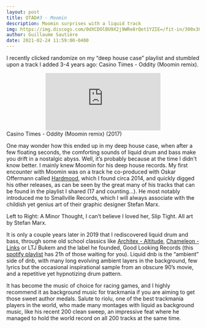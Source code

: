 ```yaml
---
layout: post
title: OTAD#3 - Moomin
description: Moomin surprises with a liquid track
img: https://img.discogs.com/0dXCDOlBU9X2j9WRe8rQet1YZIE=/fit-in/300x300/filters:strip_icc():format(jpeg):mode_rgb():quality(40)/discogs-images/R-9935750-1488826632-7738.jpeg.jpg
author: Guillaume Sautière
date: 2021-02-24 11:59:00-0400
---
```

I recently clicked randomize on my “deep house case” playlist and stumbled upon a track I added 3-4 years ago: Casino Times - Oddity (Moomin remix).

<div class="row">
    <div class="col-sm mt-3 mt-md-0 video" align="center">
        <iframe src="https://www.youtube.com/embed/hiufSA94vZU" frameborder="0" allow="accelerometer; autoplay; encrypted-media; gyroscope; picture-in-picture" allowfullscreen></iframe>
    </div>
</div>

<div class="caption">
    Casino Times - Oddity (Moomin remix) (2017)
</div>

One may wonder how this ended up in my deep house case, when after a few floating seconds, the comforting sounds of liquid drum and bass make you drift in a nostalgic abyss. Well, it’s probably because at the time I didn't know better. I mainly knew Moomin for his deep house records. My first encounter with Moomin was on a track he co-produced with Oskar Offermann called [Hardmood](https://youtu.be/-ohmBxrCx-Q), which I found circa 2014, and quickly digged his other releases, as can be seen by the great many of his tracks that can be found in the playlist I shared (17 and counting…). He most notably introduced me to Smallville Records, which I will always associate with the childish yet genius art of their graphic designer Stefan Marx.

<div class="row">
    <div class="col-sm mt-3 mt-md-0">
        <img class="img-fluid rounded z-depth-1" src="https://img.discogs.com/wHJJITalliCVBCaH541fdy1ENmk=/fit-in/600x600/filters:strip_icc():format(jpeg):mode_rgb():quality(90)/discogs-images/R-8003239-1457211762-7255.jpeg.jpg" alt="" title="A Minor Thought"/>
    </div>
    <div class="col-sm mt-3 mt-md-0">
        <img class="img-fluid rounded z-depth-1" src="https://img.discogs.com/Tr5dscP7iAMrSbyQlsZQRuyhTjY=/fit-in/600x611/filters:strip_icc():format(jpeg):mode_rgb():quality(90)/discogs-images/R-7801586-1449066969-9070.jpeg.jpg" alt="" title="I can’t believe I loved her"/>
    </div>
    <div class="col-sm mt-3 mt-md-0">
        <img class="img-fluid rounded z-depth-1" src="https://img.discogs.com/EIYmiTvzkSxi3sllDtE_ke8YWz0=/fit-in/600x600/filters:strip_icc():format(jpeg):mode_rgb():quality(90)/discogs-images/R-3469094-1331585506.jpeg.jpg" alt="" title="Slip Tight"/>
    </div>
</div>
<div class="caption">
    Left to Right: A Minor Thought, I can’t believe I loved her, Slip Tight. All art by Stefan Marx.
</div>

It is only a couple years later in 2019 that I rediscovered liquid drum and bass, through some old school classics like [Architex - Altitude](https://www.youtube.com/watch?v=0XZYRxZtIrU), [Chameleon - Links](https://www.youtube.com/watch?v=fA69L_7nRKU) or LTJ Bukem and the label he founded, Good Looking Records (this [spotify playlist](https://open.spotify.com/playlist/6ppXpzOSE2boUG3SpyiGSP?si=o5wQKG9fSmivjTLTtLn48Q) has 21h of those waiting for you). Liquid dnb is the “ambient” side of dnb, with many long evolving ambient layers in the background, few lyrics but the occasional inspirational sample from an obscure 90’s movie, and a repetitive yet hypnotizing drum pattern.

It has become the music of choice for racing games, and I highly recommend it as background music for trackmania if you are aiming to get those sweet author medals. Salute to riolu, one of the best trackmania players in the world, who made many montages with liquid as background music, like his recent 200 clean sweep, an impressive feat where he managed to hold the world record on all 200 tracks at the same time.
